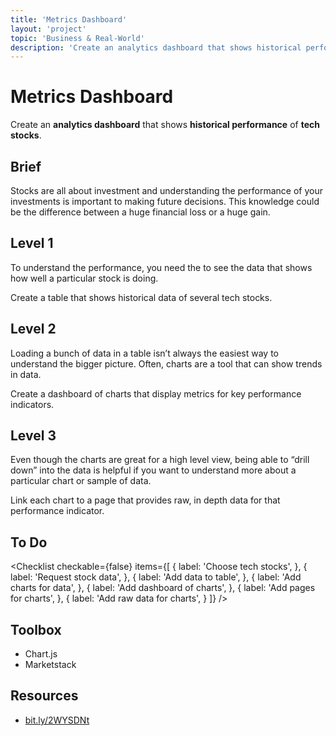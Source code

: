 ```yaml
---
title: 'Metrics Dashboard'
layout: 'project'
topic: 'Business & Real-World'
description: 'Create an analytics dashboard that shows historical performance of tech stocks.'
---
```




<ProjectHeader>

# Metrics Dashboard

Create an <strong className="color-blue">analytics dashboard</strong> that shows <strong className="color-purple">historical performance</strong> of <strong className="color-purple">tech stocks</strong>.

</ProjectHeader>

<ProjectContent>

## Brief

Stocks are all about investment and understanding the performance of your investments is important to making future decisions. This knowledge could be the difference between a huge financial loss or a huge gain.

## Level 1

To understand the performance, you need the to see the data that shows how well a particular stock is doing.

Create a table that shows historical data of several tech stocks.

<LoginRequired>

## Level 2

Loading a bunch of data in a table isn’t always the easiest way to understand the bigger picture. Often, charts are a tool that can show trends in data.

Create a dashboard of charts that display metrics for key performance indicators.

## Level 3

Even though the charts are great for a high level view, being able to “drill down” into the data is helpful if you want to understand more about a particular chart or sample of data.

Link each chart to a page that provides raw, in depth data for that performance indicator.

</LoginRequired>

</ProjectContent>

<ProjectSidebar>

## To Do

<Checklist checkable={false} items={[
  {
    label: 'Choose tech stocks',
  },
  {
    label: 'Request stock data',
  },
  {
    label: 'Add data to table',
  },
  {
    label: 'Add charts for data',
  },
  {
    label: 'Add dashboard of charts',
  },
  {
    label: 'Add pages for charts',
  },
  {
    label: 'Add raw data for charts',
  }
]} />

## Toolbox
- Chart.js
- Marketstack

## Resources
- [bit.ly/2WYSDNt](https://bit.ly/2WYSDNt)

</ProjectSidebar>